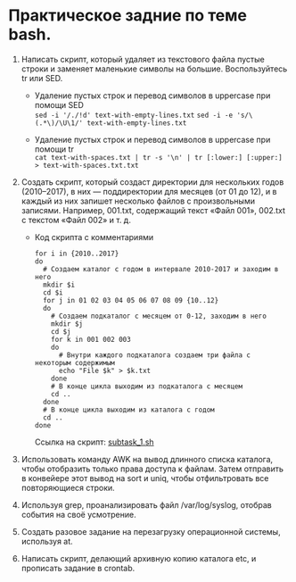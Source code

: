 # Практическое задние по теме bash.

1. Написать скрипт, который удаляет из текстового файла пустые строки и заменяет маленькие символы на большие. Воспользуйтесь tr или SED.

    * Удаление пустых строк и перевод символов в uppercase при помощи SED  
      `sed -i '/./!d' text-with-empty-lines.txt` 
      `sed -i -e 's/\(.*\)/\U\1/' text-with-empty-lines.txt`

    * Удаление пустых строк и перевод символов в uppercase при помощи tr  
      `cat text-with-spaces.txt | tr -s '\n' | tr [:lower:] [:upper:] > text-with-spaces.txt.txt`

1. Создать скрипт, который создаст директории для нескольких годов (2010–2017), в них — поддиректории для месяцев (от 01 до 12), и в каждый из них запишет несколько файлов с произвольными записями. Например, 001.txt, содержащий текст «Файл 001», 002.txt с текстом «Файл 002» и т. д.

    * Код скрипта с комментариями
      ```
      for i in {2010..2017}
      do
        # Создаем каталог с годом в интервале 2010-2017 и заходим в него
        mkdir $i
        cd $i
        for j in 01 02 03 04 05 06 07 08 09 {10..12}
        do
          # Создаем подкаталог с месяцем от 0-12, заходим в него
          mkdir $j
          cd $j
          for k in 001 002 003
          do
            # Внутри каждого подкаталога создаем три файла с некоторым содержимым
            echo "File $k" > $k.txt
          done
          # В конце цикла выходим из подкаталога с месяцем
          cd ..
        done
        # В конце цикла выходим из каталога с годом
        cd ..
      done
      ```
      Ссылка на скрипт: [subtask_1.sh](src/subtask_1.sh)

1. Использовать команду AWK на вывод длинного списка каталога, чтобы отобразить только права доступа к файлам. Затем отправить в конвейере этот вывод на sort и uniq, чтобы отфильтровать все повторяющиеся строки.

1. Используя grep, проанализировать файл /var/log/syslog, отобрав события на своё усмотрение.

1. Создать разовое задание на перезагрузку операционной системы, используя at.

1. Написать скрипт, делающий архивную копию каталога etc, и прописать задание в crontab.